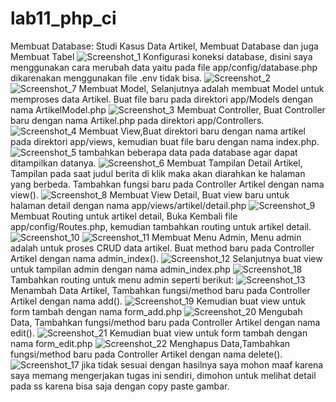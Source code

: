 # lab11_php_ci
Membuat Database: Studi Kasus Data Artikel, Membuat Database dan juga Membuat Tabel
![Screenshot_1](https://user-images.githubusercontent.com/52759649/123571726-0c677c00-d7f5-11eb-93af-789198cddb3e.jpg)
Konfigurasi koneksi database, disini saya menggunakan cara merubah data yaitu pada file app/config/database.php dikarenakan menggunakan file .env tidak bisa.
![Screenshot_2](https://user-images.githubusercontent.com/52759649/123571822-4173ce80-d7f5-11eb-8f88-eb95a7993b48.jpg)
![Screenshot_7](https://user-images.githubusercontent.com/52759649/123572186-f1493c00-d7f5-11eb-83f1-92392c9db4e5.jpg)
Membuat Model, Selanjutnya adalah membuat Model untuk memproses data Artikel. Buat file baru pada direktori app/Models dengan nama ArtikelModel.php
![Screenshot_3](https://user-images.githubusercontent.com/52759649/123571902-67996e80-d7f5-11eb-989d-476d79ecc523.jpg)
Membuat Controller, Buat Controller baru dengan nama Artikel.php pada direktori app/Controllers.
![Screenshot_4](https://user-images.githubusercontent.com/52759649/123571968-8a2b8780-d7f5-11eb-8f81-31079e4f3706.jpg)
Membuat View,Buat direktori baru dengan nama artikel pada direktori app/views, kemudian buat file baru dengan nama index.php. 
![Screenshot_5](https://user-images.githubusercontent.com/52759649/123572023-9f081b00-d7f5-11eb-9551-849a4835f2a2.jpg)
tambahkan beberapa data pada database agar dapat ditampilkan datanya.
![Screenshot_6](https://user-images.githubusercontent.com/52759649/123572086-be06ad00-d7f5-11eb-996c-85e79a81602b.jpg)
Membuat Tampilan Detail Artikel, Tampilan pada saat judul berita di klik maka akan diarahkan ke halaman yang berbeda. Tambahkan fungsi baru pada Controller Artikel dengan nama view().
![Screenshot_8](https://user-images.githubusercontent.com/52759649/123572216-002fee80-d7f6-11eb-8862-438715e80124.jpg)
Membuat View Detail, Buat view baru untuk halaman detail dengan nama app/views/artikel/detail.php
![Screenshot_9](https://user-images.githubusercontent.com/52759649/123572276-23f33480-d7f6-11eb-91c0-ebe3dba94887.jpg)
Membuat Routing untuk artikel detail, Buka Kembali file app/config/Routes.php, kemudian tambahkan routing untuk artikel detail.
![Screenshot_10](https://user-images.githubusercontent.com/52759649/123572398-569d2d00-d7f6-11eb-8e22-f83bf4da8f24.jpg)
![Screenshot_11](https://user-images.githubusercontent.com/52759649/123572462-7a607300-d7f6-11eb-9633-1a7fb0064d75.jpg)
Membuat Menu Admin, Menu admin adalah untuk proses CRUD data artikel. Buat method baru pada Controller Artikel dengan nama admin_index(). 
![Screenshot_12](https://user-images.githubusercontent.com/52759649/123572516-8ea47000-d7f6-11eb-85a5-84b741debe20.jpg)
Selanjutnya buat view untuk tampilan admin dengan nama admin_index.php
![Screenshot_18](https://user-images.githubusercontent.com/52759649/123572711-d6c39280-d7f6-11eb-8cd3-1cf88c4ea502.jpg)
Tambahkan routing untuk menu admin seperti berikut:
![Screenshot_13](https://user-images.githubusercontent.com/52759649/123572587-abd93e80-d7f6-11eb-865f-150ba2e74dc7.jpg)
Menambah Data Artikel, Tambahkan fungsi/method baru pada Controller Artikel dengan nama add(). 
![Screenshot_19](https://user-images.githubusercontent.com/52759649/123573320-ebecf100-d7f7-11eb-94e0-d43238a4de1f.jpg)
Kemudian buat view untuk form tambah dengan nama form_add.php
![Screenshot_20](https://user-images.githubusercontent.com/52759649/123573336-f0b1a500-d7f7-11eb-9ae9-c670b0484291.jpg)
Mengubah Data, Tambahkan fungsi/method baru pada Controller Artikel dengan nama edit().
![Screenshot_21](https://user-images.githubusercontent.com/52759649/123573617-7df4f980-d7f8-11eb-8e75-932cf7112ca3.jpg)
Kemudian buat view untuk form tambah dengan nama form_edit.php
![Screenshot_22](https://user-images.githubusercontent.com/52759649/123573640-877e6180-d7f8-11eb-8ab5-c9a592a0e09b.jpg)
Menghapus Data,Tambahkan fungsi/method baru pada Controller Artikel dengan nama delete(). 
![Screenshot_17](https://user-images.githubusercontent.com/52759649/123573723-a5e45d00-d7f8-11eb-808c-958fab47e9b0.jpg)
jika tidak sesuai dengan hasilnya saya mohon maaf karena saya memang mengerjakan tugas ini sendiri, dimohon untuk melihat detail pada ss karena bisa saja dengan copy paste gambar.
